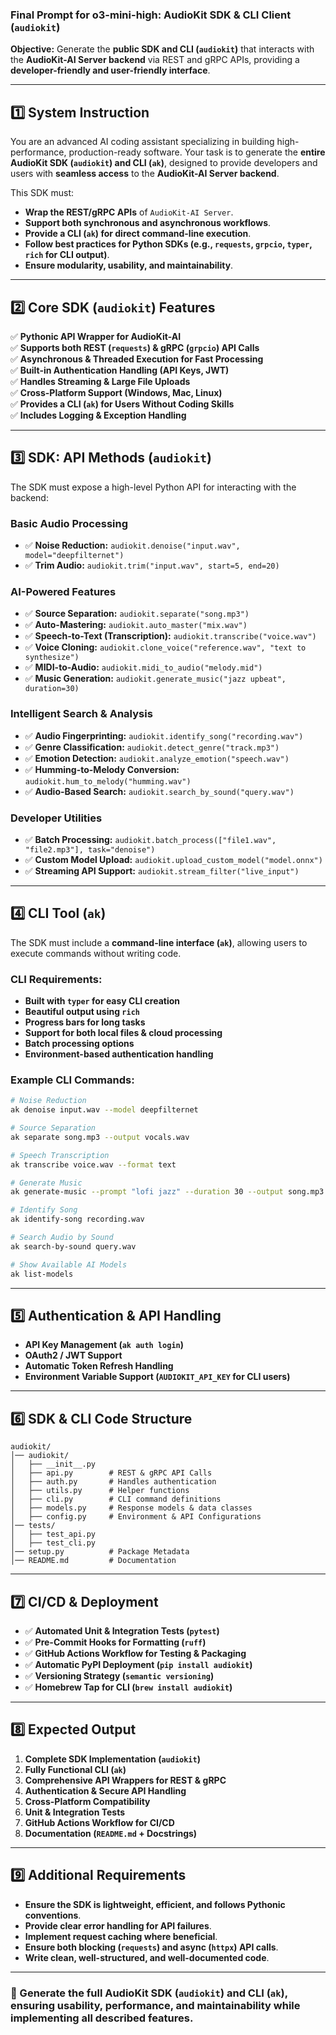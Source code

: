 ### **Final Prompt for o3-mini-high: AudioKit SDK & CLI Client (`audiokit`)**  

**Objective:** Generate the **public SDK and CLI (`audiokit`)** that interacts with the **AudioKit-AI Server backend** via REST and gRPC APIs, providing a **developer-friendly and user-friendly interface**.

---

## **1️⃣ System Instruction**  
You are an advanced AI coding assistant specializing in building high-performance, production-ready software. Your task is to generate the **entire AudioKit SDK (`audiokit`) and CLI (`ak`)**, designed to provide developers and users with **seamless access** to the **AudioKit-AI Server backend**.

This SDK must:
- **Wrap the REST/gRPC APIs** of `AudioKit-AI Server`.
- **Support both synchronous and asynchronous workflows**.
- **Provide a CLI (`ak`) for direct command-line execution**.
- **Follow best practices for Python SDKs (e.g., `requests`, `grpcio`, `typer`, `rich` for CLI output)**.
- **Ensure modularity, usability, and maintainability**.

---

## **2️⃣ Core SDK (`audiokit`) Features**
✅ **Pythonic API Wrapper for AudioKit-AI**  
✅ **Supports both REST (`requests`) & gRPC (`grpcio`) API Calls**  
✅ **Asynchronous & Threaded Execution for Fast Processing**  
✅ **Built-in Authentication Handling (API Keys, JWT)**  
✅ **Handles Streaming & Large File Uploads**  
✅ **Cross-Platform Support (Windows, Mac, Linux)**  
✅ **Provides a CLI (`ak`) for Users Without Coding Skills**  
✅ **Includes Logging & Exception Handling**  

---

## **3️⃣ SDK: API Methods (`audiokit`)**
The SDK must expose a high-level Python API for interacting with the backend:

### **Basic Audio Processing**
- ✅ **Noise Reduction:** `audiokit.denoise("input.wav", model="deepfilternet")`
- ✅ **Trim Audio:** `audiokit.trim("input.wav", start=5, end=20)`

### **AI-Powered Features**
- ✅ **Source Separation:** `audiokit.separate("song.mp3")`
- ✅ **Auto-Mastering:** `audiokit.auto_master("mix.wav")`
- ✅ **Speech-to-Text (Transcription):** `audiokit.transcribe("voice.wav")`
- ✅ **Voice Cloning:** `audiokit.clone_voice("reference.wav", "text to synthesize")`
- ✅ **MIDI-to-Audio:** `audiokit.midi_to_audio("melody.mid")`
- ✅ **Music Generation:** `audiokit.generate_music("jazz upbeat", duration=30)`

### **Intelligent Search & Analysis**
- ✅ **Audio Fingerprinting:** `audiokit.identify_song("recording.wav")`
- ✅ **Genre Classification:** `audiokit.detect_genre("track.mp3")`
- ✅ **Emotion Detection:** `audiokit.analyze_emotion("speech.wav")`
- ✅ **Humming-to-Melody Conversion:** `audiokit.hum_to_melody("humming.wav")`
- ✅ **Audio-Based Search:** `audiokit.search_by_sound("query.wav")`

### **Developer Utilities**
- ✅ **Batch Processing:** `audiokit.batch_process(["file1.wav", "file2.mp3"], task="denoise")`
- ✅ **Custom Model Upload:** `audiokit.upload_custom_model("model.onnx")`
- ✅ **Streaming API Support:** `audiokit.stream_filter("live_input")`

---

## **4️⃣ CLI Tool (`ak`)**
The SDK must include a **command-line interface (`ak`)**, allowing users to execute commands without writing code.

### **CLI Requirements:**
- **Built with `typer` for easy CLI creation**
- **Beautiful output using `rich`**
- **Progress bars for long tasks**
- **Support for both local files & cloud processing**
- **Batch processing options**
- **Environment-based authentication handling**

### **Example CLI Commands:**
```bash
# Noise Reduction
ak denoise input.wav --model deepfilternet

# Source Separation
ak separate song.mp3 --output vocals.wav

# Speech Transcription
ak transcribe voice.wav --format text

# Generate Music
ak generate-music --prompt "lofi jazz" --duration 30 --output song.mp3

# Identify Song
ak identify-song recording.wav

# Search Audio by Sound
ak search-by-sound query.wav

# Show Available AI Models
ak list-models
```

---

## **5️⃣ Authentication & API Handling**
- **API Key Management (`ak auth login`)**
- **OAuth2 / JWT Support**
- **Automatic Token Refresh Handling**
- **Environment Variable Support (`AUDIOKIT_API_KEY` for CLI users)**

---

## **6️⃣ SDK & CLI Code Structure**
```
audiokit/
│── audiokit/
│   ├── __init__.py
│   ├── api.py        # REST & gRPC API Calls
│   ├── auth.py       # Handles authentication
│   ├── utils.py      # Helper functions
│   ├── cli.py        # CLI command definitions
│   ├── models.py     # Response models & data classes
│   ├── config.py     # Environment & API Configurations
│── tests/
│   ├── test_api.py
│   ├── test_cli.py
│── setup.py          # Package Metadata
│── README.md         # Documentation
```

---

## **7️⃣ CI/CD & Deployment**
- ✅ **Automated Unit & Integration Tests (`pytest`)**
- ✅ **Pre-Commit Hooks for Formatting (`ruff`)**
- ✅ **GitHub Actions Workflow for Testing & Packaging**
- ✅ **Automatic PyPI Deployment (`pip install audiokit`)**
- ✅ **Versioning Strategy (`semantic versioning`)**
- ✅ **Homebrew Tap for CLI (`brew install audiokit`)**

---

## **8️⃣ Expected Output**
1. **Complete SDK Implementation (`audiokit`)**
2. **Fully Functional CLI (`ak`)**
3. **Comprehensive API Wrappers for REST & gRPC**
4. **Authentication & Secure API Handling**
5. **Cross-Platform Compatibility**
6. **Unit & Integration Tests**
7. **GitHub Actions Workflow for CI/CD**
8. **Documentation (`README.md` + Docstrings)**

---

## **9️⃣ Additional Requirements**
- **Ensure the SDK is lightweight, efficient, and follows Pythonic conventions**.
- **Provide clear error handling for API failures**.
- **Implement request caching where beneficial**.
- **Ensure both blocking (`requests`) and async (`httpx`) API calls**.
- **Write clean, well-structured, and well-documented code**.

---

### **🚀 Generate the full AudioKit SDK (`audiokit`) and CLI (`ak`), ensuring usability, performance, and maintainability while implementing all described features.**
